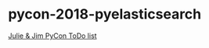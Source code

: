 # pycon-2018-pyelasticsearch
[Julie & Jim PyCon ToDo list](https://docs.google.com/document/d/1-tGaLNRN3h4tZV9rHtTtjBl9g8NGahavqSeKbf07cLc/edit)
